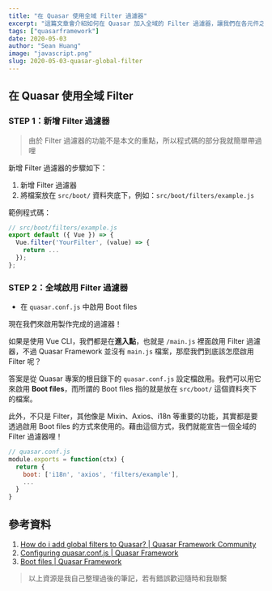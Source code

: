 ```yaml
---
title: "在 Quasar 使用全域 Filter 過濾器"
excerpt: "這篇文章會介紹如何在 Quasar 加入全域的 Filter 過濾器，讓我們在各元件之中都能直接使用過濾器。"
tags: ["quasarframework"]
date: 2020-05-03
author: "Sean Huang"
image: "javascript.png"
slug: 2020-05-03-quasar-global-filter
---
```


## 在 Quasar 使用全域 Filter

### STEP 1：新增 Filter 過濾器

> 由於 Filter 過濾器的功能不是本文的重點，所以程式碼的部分我就簡單帶過哩

新增 Filter 過濾器的步驟如下：

1. 新增 Filter 過濾器
2. 將檔案放在 `src/boot/` 資料夾底下，例如：`src/boot/filters/example.js`

範例程式碼：

```javascript
// src/boot/filters/example.js
export default ({ Vue }) => {
  Vue.filter('YourFilter', (value) => {
    return ...
  });
};
```

### STEP 2：全域啟用 Filter 過濾器

- 在 `quasar.conf.js` 中啟用 Boot files

現在我們來啟用製作完成的過濾器！

如果是使用 Vue CLI，我們都是在**進入點**，也就是 `/main.js` 裡面啟用 Filter 過濾器，不過 Quasar Framework 並沒有 `main.js` 檔案，那麼我們到底該怎麼啟用 Filter 呢？

答案是從 Quasar 專案的根目錄下的 `quasar.conf.js` 設定檔啟用。我們可以用它來啟用 **Boot files**，而所謂的 Boot files 指的就是放在 `src/boot/` 這個資料夾下的檔案。

此外，不只是 Filter，其他像是 Mixin、Axios、i18n 等重要的功能，其實都是要透過啟用 Boot files 的方式來使用的。藉由這個方式，我們就能宣告一個全域的 Filter 過濾器哩！

```javascript
// quasar.conf.js
module.exports = function(ctx) {
  return {
    boot: ['i18n', 'axios', 'filters/example'],
    ...
  }
}
```

## 參考資料

1. [How do i add global filters to Quasar? | Quasar Framework Community](https://forum.quasar-framework.org/topic/5540/how-do-i-add-global-filters-to-quasar)
2. [Configuring quasar.conf.js | Quasar Framework](https://quasar.dev/quasar-cli/quasar-conf-js#Introduction)
3. [Boot files | Quasar Framework](https://quasar.dev/quasar-cli/cli-documentation/boot-files#Introduction)

> 以上資源是我自己整理過後的筆記，若有錯誤歡迎隨時和我聯繫
